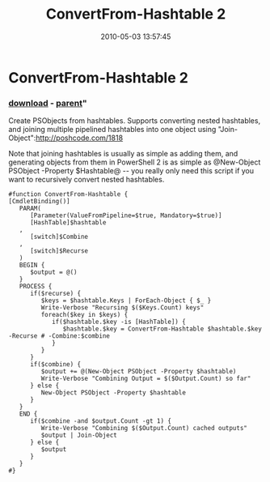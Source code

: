 ﻿---
pid:            1819
parent:         1118
children:       
poster:         Jaykul
title:          ConvertFrom-Hashtable 2
date:           2010-05-03 13:57:45
format:         posh
---

# ConvertFrom-Hashtable 2

### [download](1819.ps1) - [parent](1118.md)"

Create PSObjects from hashtables. Supports converting nested hashtables, and joining multiple pipelined hashtables into one object using "Join-Object":http://poshcode.com/1818

Note that joining hashtables is usually as simple as adding them, and generating objects from them in PowerShell 2 is as simple as @New-Object PSObject -Property $Hashtable@ -- you really only need this script if you want to recursively convert nested hashtables.

```posh
#function ConvertFrom-Hashtable {
[CmdletBinding()]
   PARAM(
      [Parameter(ValueFromPipeline=$true, Mandatory=$true)]
      [HashTable]$hashtable
   ,
      [switch]$Combine
   ,
      [switch]$Recurse
   )
   BEGIN {
      $output = @()
   }
   PROCESS {
      if($recurse) {
         $keys = $hashtable.Keys | ForEach-Object { $_ }
         Write-Verbose "Recursing $($Keys.Count) keys"
         foreach($key in $keys) {
            if($hashtable.$key -is [HashTable]) {
               $hashtable.$key = ConvertFrom-Hashtable $hashtable.$key -Recurse # -Combine:$combine
            }
         }
      }
      if($combine) {
         $output += @(New-Object PSObject -Property $hashtable)
         Write-Verbose "Combining Output = $($Output.Count) so far"
      } else {
         New-Object PSObject -Property $hashtable
      }
   }
   END {
      if($combine -and $output.Count -gt 1) {
         Write-Verbose "Combining $($Output.Count) cached outputs"
         $output | Join-Object
      } else {
         $output
      }
   }
#}
```
